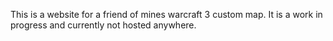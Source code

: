 This is a website for a friend of mines warcraft 3 custom map.
It is a work in progress and currently not hosted anywhere.
